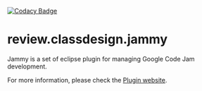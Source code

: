 [![Codacy Badge](https://api.codacy.com/project/badge/grade/7bc9a029a2994ecfaeb2d4040f60979a)](https://www.codacy.com/app/felix-voituret/review-classdesign-jammy)

# review.classdesign.jammy

Jammy is a set of eclipse plugin for managing Google Code Jam development.

For more information, please check the [Plugin website](http://faylixe.github.io/review.classdesign.jammy/).
